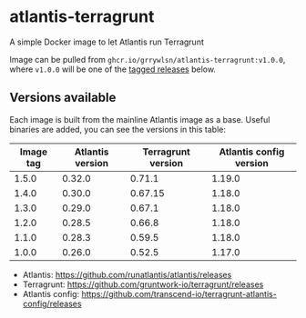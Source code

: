 # atlantis-terragrunt
A simple Docker image to let Atlantis run Terragrunt

Image can be pulled from `ghcr.io/grrywlsn/atlantis-terragrunt:v1.0.0`, where `v1.0.0` will be one of the [tagged releases](https://github.com/grrywlsn/atlantis-terragrunt/releases) below.

## Versions available

Each image is built from the mainline Atlantis image as a base. Useful binaries are added, you can see the versions in this table:


| Image tag | Atlantis version | Terragrunt version | Atlantis config version |
|-----------|------------------|--------------------|-------------------------|
| 1.5.0     | 0.32.0           | 0.71.1             | 1.19.0                  |
| 1.4.0     | 0.30.0           | 0.67.15            | 1.18.0                  |
| 1.3.0     | 0.29.0           | 0.67.1             | 1.18.0                  |
| 1.2.0     | 0.28.5           | 0.66.8             | 1.18.0                  |
| 1.1.0     | 0.28.3           | 0.59.5             | 1.18.0                  |
| 1.0.0     | 0.26.0           | 0.52.5             | 1.17.0                  |

- Atlantis: https://github.com/runatlantis/atlantis/releases
- Terragrunt: https://github.com/gruntwork-io/terragrunt/releases
- Atlantis config: https://github.com/transcend-io/terragrunt-atlantis-config/releases
